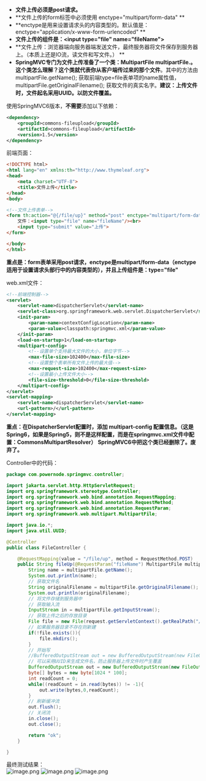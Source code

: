 
* **文件上传必须是post请求。**  
* **文件上传的form标签中必须使用 enctype="multipart/form-data"  **
* **enctype是用来设置请求头的内容类型的。默认值是：enctype="application/x-www-form-urlencoded"  **
* **文件上传的组件是：\<input type="file" name="fileName">**
* **文件上传：浏览器端向服务器端发送文件，最终服务器将文件保存到服务器上。（本质上还是IO流，读文件和写文件。）  **
* **SpringMVC专门为文件上传准备了一个类：MultipartFile multipartFile.。这个类怎么理解？这个类就代表你从客户端传过来的那个文件**。其中的方法由multipartFile.getName(); 获取前端type=file表单项的name属性值， multipartFile.getOriginalFilename(); 获取文件的真实名字。**建议：上传文件时，文件起名采用UUID。以防文件覆盖。**


使用SpringMVC6版本，**不需要**添加以下依赖：
```xml
<dependency>
    <groupId>commons-fileupload</groupId>
    <artifactId>commons-fileupload</artifactId>
    <version>1.5</version>
</dependency>
```
前端页面：
```html
<!DOCTYPE html>
<html lang="en" xmlns:th="http://www.thymeleaf.org">
<head>
    <meta charset="UTF-8">
    <title>文件上传</title>
</head>
<body>

<!--文件上传表单-->
<form th:action="@{/file/up}" method="post" enctype="multipart/form-data">
    文件：<input type="file" name="fileName"/><br>
    <input type="submit" value="上传">
</form>

</body>
</html>
```
**重点是：form表单采用post请求，enctype是multipart/form-data（enctype适用于设置请求头部行中的内容类型的），并且上传组件是：type="file"**



web.xml文件：
```xml
<!--前端控制器-->
<servlet>
    <servlet-name>dispatcherServlet</servlet-name>
    <servlet-class>org.springframework.web.servlet.DispatcherServlet</servlet-class>
    <init-param>
        <param-name>contextConfigLocation</param-name>
        <param-value>classpath:springmvc.xml</param-value>
    </init-param>
    <load-on-startup>1</load-on-startup>
    <multipart-config>
        <!--设置单个支持最大文件的大小，单位字节-->
        <max-file-size>102400</max-file-size>
        <!--设置整个表单所有文件上传的最大值-->
        <max-request-size>102400</max-request-size>
        <!--设置最小上传文件大小-->
        <file-size-threshold>0</file-size-threshold>
    </multipart-config>
</servlet>
<servlet-mapping>
    <servlet-name>dispatcherServlet</servlet-name>
    <url-pattern>/</url-pattern>
</servlet-mapping>
```
**重点：在DispatcherServlet配置时，添加 multipart-config 配置信息。（这是Spring6，如果是Spring5，则不是这样配置，而是在springmvc.xml文件中配置：CommonsMultipartResolver）**
**SpringMVC6中把这个类已经删除了。废弃了。**



Controller中的代码：
```java
package com.powernode.springmvc.controller;

import jakarta.servlet.http.HttpServletRequest;
import org.springframework.stereotype.Controller;
import org.springframework.web.bind.annotation.RequestMapping;
import org.springframework.web.bind.annotation.RequestMethod;
import org.springframework.web.bind.annotation.RequestParam;
import org.springframework.web.multipart.MultipartFile;

import java.io.*;
import java.util.UUID;

@Controller
public class FileController {

    @RequestMapping(value = "/file/up", method = RequestMethod.POST)
    public String fileUp(@RequestParam("fileName") MultipartFile multipartFile, HttpServletRequest request) throws IOException {
        String name = multipartFile.getName();
        System.out.println(name);
        // 获取文件名
        String originalFilename = multipartFile.getOriginalFilename();
        System.out.println(originalFilename);
        // 将文件存储到服务器中
        // 获取输入流
        InputStream in = multipartFile.getInputStream();
        // 获取上传之后的存放目录
        File file = new File(request.getServletContext().getRealPath("/upload"));
        // 如果服务器目录不存在则新建
        if(!file.exists()){
            file.mkdirs();
        }
        // 开始写
        //BufferedOutputStream out = new BufferedOutputStream(new FileOutputStream(file.getAbsolutePath() + "/" + originalFilename));
        // 可以采用UUID来生成文件名，防止服务器上传文件时产生覆盖
        BufferedOutputStream out = new BufferedOutputStream(new FileOutputStream(file.getAbsolutePath() + "/" + UUID.randomUUID().toString() + originalFilename.substring(originalFilename.lastIndexOf("."))));
        byte[] bytes = new byte[1024 * 100];
        int readCount = 0;
        while((readCount = in.read(bytes)) != -1){
            out.write(bytes,0,readCount);
        }
        // 刷新缓冲流
        out.flush();
        // 关闭流
        in.close();
        out.close();

        return "ok";
    }

}

```



最终测试结果：  
![image.png](https://cdn.nlark.com/yuque/0/2024/png/21376908/1711331360045-38714fe4-a729-4068-b0a8-f805117da5bf.png#averageHue=%23f6f5f3&clientId=u3242acff-c3dd-4&from=paste&height=141&id=ub22497ea&originHeight=141&originWidth=372&originalType=binary&ratio=1&rotation=0&showTitle=false&size=11218&status=done&style=shadow&taskId=u2b3a66e9-e0f0-4050-9147-78787ec075b&title=&width=372)
![image.png](https://cdn.nlark.com/yuque/0/2024/png/21376908/1711331351567-6b421e6f-b5b6-4bf4-95b8-69404a864530.png#averageHue=%23e5e4e4&clientId=u3242acff-c3dd-4&from=paste&height=161&id=u050475b2&originHeight=161&originWidth=388&originalType=binary&ratio=1&rotation=0&showTitle=false&size=10536&status=done&style=shadow&taskId=u965157e3-b7fc-49b3-9fd6-36dd1d8b275&title=&width=388)
![image.png](https://cdn.nlark.com/yuque/0/2024/png/21376908/1711331379294-e15e0870-18fd-4512-a098-032eed43f03a.png#averageHue=%23fafaf9&clientId=u3242acff-c3dd-4&from=paste&height=221&id=ue9ee3a8f&originHeight=221&originWidth=833&originalType=binary&ratio=1&rotation=0&showTitle=false&size=16385&status=done&style=shadow&taskId=ue9be0a12-40f7-47b2-b2cd-54a9e8003fb&title=&width=833)


